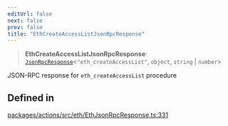 ```yaml
---
editUrl: false
next: false
prev: false
title: "EthCreateAccessListJsonRpcResponse"
---
```


> **EthCreateAccessListJsonRpcResponse**: [`JsonRpcResponse`](/reference/tevm/jsonrpc/type-aliases/jsonrpcresponse/)\<`"eth_createAccessList"`, `object`, `string` \| `number`\>

JSON-RPC response for `eth_createAccessList` procedure

## Defined in

[packages/actions/src/eth/EthJsonRpcResponse.ts:331](https://github.com/evmts/tevm-monorepo/blob/main/packages/actions/src/eth/EthJsonRpcResponse.ts#L331)
